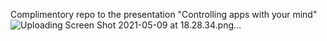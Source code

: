 
Complimentory repo to the presentation "Controlling apps with your mind" ![Uploading Screen Shot 2021-05-09 at 18.28.34.png…](https://www.youtube.com/watch?v=gghuswunQZA)
